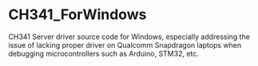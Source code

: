 # CH341_ForWindows
CH341 Server driver source code for Windows, especially addressing the issue of lacking proper driver on Qualcomm Snapdragon laptops when debugging microcontrollers such as Arduino, STM32, etc.
